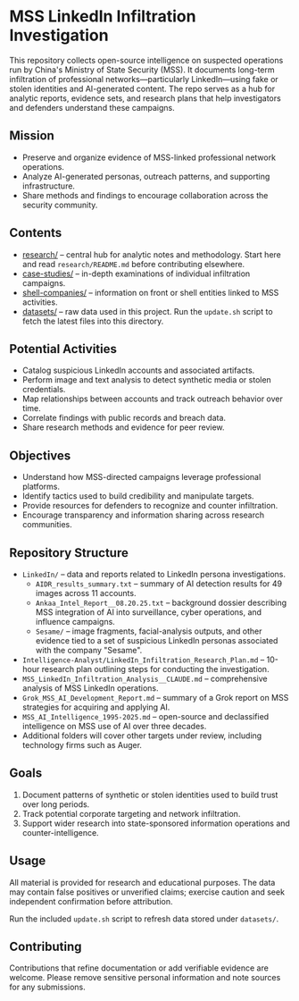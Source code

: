 # MSS LinkedIn Infiltration Investigation

This repository collects open-source intelligence on suspected operations run by China's Ministry of State Security (MSS). It documents long-term infiltration of professional networks—particularly LinkedIn—using fake or stolen identities and AI-generated content. The repo serves as a hub for analytic reports, evidence sets, and research plans that help investigators and defenders understand these campaigns.

## Mission

- Preserve and organize evidence of MSS-linked professional network operations.
- Analyze AI-generated personas, outreach patterns, and supporting infrastructure.
- Share methods and findings to encourage collaboration across the security community.

## Contents

- [research/](research/) – central hub for analytic notes and methodology. Start here and read `research/README.md` before contributing elsewhere.
- [case-studies/](case-studies/) – in-depth examinations of individual infiltration campaigns.
- [shell-companies/](shell-companies/) – information on front or shell entities linked to MSS activities.
- [datasets/](datasets/) – raw data used in this project. Run the `update.sh` script to fetch the latest files into this directory.

## Potential Activities

- Catalog suspicious LinkedIn accounts and associated artifacts.
- Perform image and text analysis to detect synthetic media or stolen credentials.
- Map relationships between accounts and track outreach behavior over time.
- Correlate findings with public records and breach data.
- Share research methods and evidence for peer review.

## Objectives

- Understand how MSS-directed campaigns leverage professional platforms.
- Identify tactics used to build credibility and manipulate targets.
- Provide resources for defenders to recognize and counter infiltration.
- Encourage transparency and information sharing across research communities.

## Repository Structure

- `LinkedIn/` – data and reports related to LinkedIn persona investigations.
  - `AIDR_results_summary.txt` – summary of AI detection results for 49 images across 11 accounts.
  - `Ankaa_Intel_Report__08.20.25.txt` – background dossier describing MSS integration of AI into surveillance, cyber operations, and influence campaigns.
  - `Sesame/` – image fragments, facial-analysis outputs, and other evidence tied to a set of suspicious LinkedIn personas associated with the company "Sesame".
- `Intelligence-Analyst/LinkedIn_Infiltration_Research_Plan.md` – 10-hour research plan outlining steps for conducting the investigation.
- `MSS_LinkedIn_Infiltration_Analysis__CLAUDE.md` – comprehensive analysis of MSS LinkedIn operations.
- `Grok_MSS_AI_Development_Report.md` – summary of a Grok report on MSS strategies for acquiring and applying AI.
- `MSS_AI_Intelligence_1995-2025.md` – open-source and declassified intelligence on MSS use of AI over three decades.
- Additional folders will cover other targets under review, including technology firms such as Auger.

## Goals

1. Document patterns of synthetic or stolen identities used to build trust over long periods.
2. Track potential corporate targeting and network infiltration.
3. Support wider research into state-sponsored information operations and counter-intelligence.

## Usage

All material is provided for research and educational purposes. The data may contain false positives or unverified claims; exercise caution and seek independent confirmation before attribution.

Run the included `update.sh` script to refresh data stored under `datasets/`.

## Contributing

Contributions that refine documentation or add verifiable evidence are welcome. Please remove sensitive personal information and note sources for any submissions.


